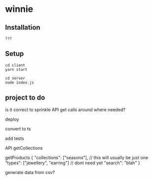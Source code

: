 # winnie

## Installation
```
???
```

## Setup
```
cd client
yarn start
```
```
cd server
node index.js
```

## project to do

is it correct to sprinkle API get calls around where needed?

deploy

convert to ts

add tests

API
  getCollections

  getProducts
    {
      "collections": ["seasons"],   // this will usually be just one
      "types": ["jewellery", "earring"]   // dont need yet
      "search": "blah"
    }


generate data from csv?
